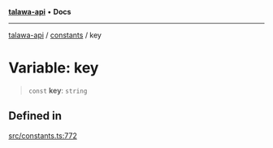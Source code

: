 [**talawa-api**](../../README.md) • **Docs**

***

[talawa-api](../../modules.md) / [constants](../README.md) / key

# Variable: key

> `const` **key**: `string`

## Defined in

[src/constants.ts:772](https://github.com/PalisadoesFoundation/talawa-api/blob/6712e9940a5702665afc506fa9f6e9d7e1dc7991/src/constants.ts#L772)
